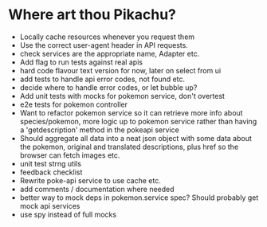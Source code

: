 # Where art thou Pikachu?

- Locally cache resources whenever you request them
- Use the correct user-agent header in API requests.
- check services are the appropriate name, Adapter etc.
- Add flag to run tests against real apis
- hard code flavour text version for now, later on select from ui
- add tests to handle api error codes, not found etc.
- decide where to handle error codes, or let bubble up?
- Add unit tests with mocks for pokemon service, don't overtest
- e2e tests for pokemon controller
- Want to refactor pokemon service so it can retrieve more info about species/pokemon, more logic up to pokemon service rather than having a 'getdescription' method in the pokeapi service
- Should aggregate all data into a neat json object with some data about the pokemon, original and translated descriptions, plus href so the browser can fetch images etc.
- unit test strng utils
- feedback checklist
- Rewrite poke-api service to use cache etc.
- add comments / documentation where needed
- better way to mock deps in pokemon.service spec? Should probably get mock api services
- use spy instead of full mocks
